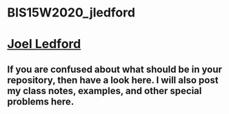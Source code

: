 # BIS15W2020_jledford
# [Joel Ledford](mailto:jmledford@ucdavis.edu)  

## If you are confused about what should be in your repository, then have a look here. I will also post my class notes, examples, and other special problems here.  
